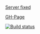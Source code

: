 
[Server fixed](https://rxjs1-heroku.herokuapp.com/)

[GH-Page](https://sergl82.github.io/ahj-11.2_RxJS/)

[![Build status](https://ci.appveyor.com/api/projects/status/g1yluhreob8n9dai?svg=true)](https://ci.appveyor.com/project/Sergl82/ahj-11-2-rxjs)
